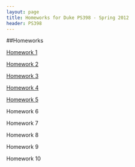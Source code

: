 ```yaml
---
layout: page
title: Homeworks for Duke PS398 - Spring 2012
header: PS398
---
```


##Homeworks

[Homework 1](./assets/HW1.pdf)

[Homework 2](./assets/HW2.pdf)

[Homework 3](./assets/HW3.pdf)

[Homework 4](./assets/HW4.pdf)

[Homework 5](./assets/HW5.pdf)

Homework 6

Homework 7

Homework 8

Homework 9

Homework 10